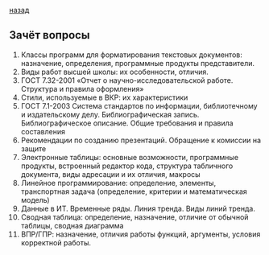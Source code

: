 [назад](../../../README.md)

## Зачёт вопросы
1. Классы программ для форматирования текстовых документов: назначение, определения, программные продукты представители.
2. Виды работ высшей школы: их особенности, отличия.
3. ГОСТ 7.32-2001 «Отчет о научно-исследовательской работе. Структура и правила оформления»
4. Стили, используемые в ВКР: их характеристики
5. ГОСТ 7.1-2003 Система стандартов по информации, библиотечному и издательскому делу. Библиографическая запись. Библиографическое описание. Общие требования и правила составления
6. Рекомендации по созданию презентаций. Обращение к комиссии на защите
7. Электронные таблицы: основные возможности, программные продукты, встроенный редактор кода, структура табличного документа, виды адресации и их отличия, макросы
8. Линейное программирование: определение, элементы, транспортная задача (определение, критерии и математическая модель)
9. Данные в ИТ. Временные ряды. Линия тренда. Виды линий тренда.
10. Сводная таблица: определение, назначение, отличие от обычной таблицы, сводная диаграмма
11. ВПР/ГПР: назначение, отличия работы функций, аргументы, условия корректной работы.